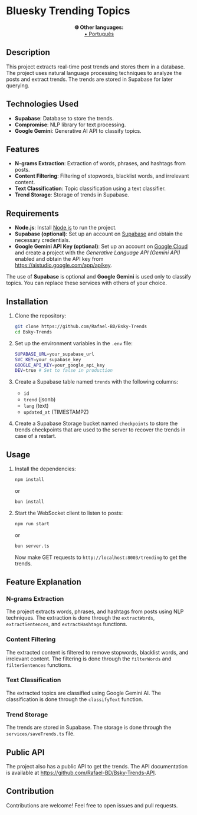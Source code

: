 # Bluesky Trending Topics
<div align="center">
    <div style="font-size: 14px; font-weight: bold;">
        🌐 Other languages:
    </div>
    <a href="https://github.com/Rafael-BD/Bsky-Trends/blob/main/assets/README-PT.MD">• Português</a>
</div>

## Description

This project extracts real-time post trends and stores them in a database. The project uses natural language processing techniques to analyze the posts and extract trends. The trends are stored in Supabase for later querying.

## Technologies Used

- **Supabase**: Database to store the trends.
- **Compromise**: NLP library for text processing.
- **Google Gemini**: Generative AI API to classify topics.
<!-- - **Web Workers**: For parallel processing of posts. -->

## Features

- **N-grams Extraction**: Extraction of words, phrases, and hashtags from posts.
- **Content Filtering**: Filtering of stopwords, blacklist words, and irrelevant content.
- **Text Classification**: Topic classification using a text classifier.
- **Trend Storage**: Storage of trends in Supabase.
<!-- - **Parallel Processing**: Using a pool of workers for parallel processing of posts. -->

## Requirements

- **Node.js**: Install [Node.js](https://nodejs.org/) to run the project.
- **Supabase (optional)**: Set up an account on [Supabase](https://supabase.com/) and obtain the necessary credentials.
- **Google Gemini API Key (optional)**: Set up an account on [Google Cloud](https://cloud.google.com/) and create a project with the _Generative Language API (Gemini API)_ enabled and obtain the API key from https://aistudio.google.com/app/apikey.

The use of **Supabase** is optional and **Google Gemini** is used only to classify topics. You can replace these services with others of your choice.

## Installation

1. Clone the repository:

    ```sh
    git clone https://github.com/Rafael-BD/Bsky-Trends
    cd Bsky-Trends
    ```

2. Set up the environment variables in the `.env` file:

    ```sh
    SUPABASE_URL=your_supabase_url
    SVC_KEY=your_supabase_key
    GOOGLE_API_KEY=your_google_api_key
    DEV=true # Set to false in production
    ```
3. Create a Supabase table named `trends` with the following columns:

    - `id`
    - `trend` (jsonb)
    - `lang` (text)
    - `updated_at` (TIMESTAMPZ)
4. Create a Supabase Storage bucket named `checkpoints` to store the trends checkpoints that are used to the server to recover the trends in case of a restart.

## Usage

1. Install the dependencies:

    ```sh
    npm install
    ```
    or
    ```sh
    bun install
    ```

2. Start the WebSocket client to listen to posts:

    ```sh
    npm run start
    ```
    or
    ```sh
    bun server.ts
    ```

    Now make GET requests to `http://localhost:8003/trending` to get the trends.

## Feature Explanation

### N-grams Extraction

The project extracts words, phrases, and hashtags from posts using NLP techniques. The extraction is done through the `extractWords`, `extractSentences`, and `extractHashtags` functions.

### Content Filtering

The extracted content is filtered to remove stopwords, blacklist words, and irrelevant content. The filtering is done through the `filterWords` and `filterSentences` functions.

### Text Classification

The extracted topics are classified using Google Gemini AI. The classification is done through the `classifyText` function.

### Trend Storage

The trends are stored in Supabase. The storage is done through the `services/saveTrends.ts` file.

<!-- ### Parallel Processing

The project uses a pool of workers to process posts efficiently. The worker pool is implemented in the `workerPool.ts` file. -->

## Public API

The project also has a public API to get the trends. The API documentation is available at https://github.com/Rafael-BD/Bsky-Trends-API.

## Contribution

Contributions are welcome! Feel free to open issues and pull requests.

